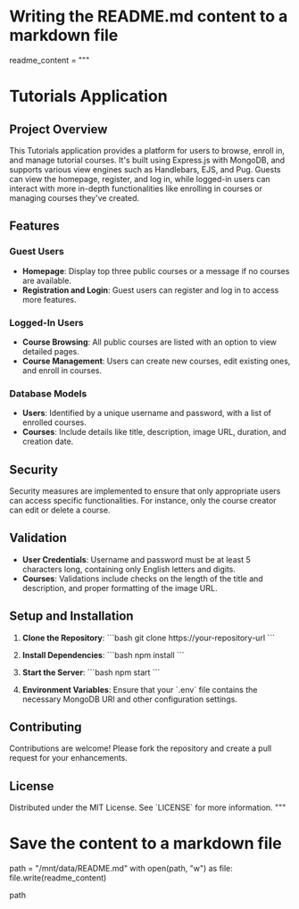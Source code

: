 # Writing the README.md content to a markdown file

readme_content = """
# Tutorials Application

## Project Overview
This Tutorials application provides a platform for users to browse, enroll in, and manage tutorial courses. It's built using Express.js with MongoDB, and supports various view engines such as Handlebars, EJS, and Pug. Guests can view the homepage, register, and log in, while logged-in users can interact with more in-depth functionalities like enrolling in courses or managing courses they've created.

## Features

### Guest Users
- **Homepage**: Display top three public courses or a message if no courses are available.
- **Registration and Login**: Guest users can register and log in to access more features.

### Logged-In Users
- **Course Browsing**: All public courses are listed with an option to view detailed pages.
- **Course Management**: Users can create new courses, edit existing ones, and enroll in courses.

### Database Models
- **Users**: Identified by a unique username and password, with a list of enrolled courses.
- **Courses**: Include details like title, description, image URL, duration, and creation date.

## Security
Security measures are implemented to ensure that only appropriate users can access specific functionalities. For instance, only the course creator can edit or delete a course.

## Validation
- **User Credentials**: Username and password must be at least 5 characters long, containing only English letters and digits.
- **Courses**: Validations include checks on the length of the title and description, and proper formatting of the image URL.

## Setup and Installation

1. **Clone the Repository**:
    \`\`\`bash
    git clone https://your-repository-url
    \`\`\`

2. **Install Dependencies**:
    \`\`\`bash
    npm install
    \`\`\`

3. **Start the Server**:
    \`\`\`bash
    npm start
    \`\`\`

4. **Environment Variables**:
    Ensure that your \`.env\` file contains the necessary MongoDB URI and other configuration settings.

## Contributing
Contributions are welcome! Please fork the repository and create a pull request for your enhancements.

## License
Distributed under the MIT License. See \`LICENSE\` for more information.
"""

# Save the content to a markdown file
path = "/mnt/data/README.md"
with open(path, "w") as file:
    file.write(readme_content)

path
